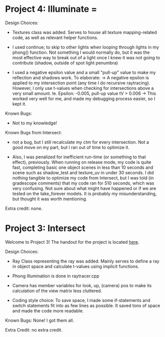 # Project 4: Illuminate =

Design Choices: 
- Textures class was added. Serves to house all texture mapping-related
code, as well as relevant helper functions.

- I used continue; to skip to other lights when looping through lights
  in my phong() function. Not something I would normally do, but it 
  was the most effective way to break out of a light once I knew it was
  not going to contribute (shadow, outside of spot light penumbra)

- I used a negative epsilon value and a small "pull-up" value to make my
reflection and shadows work. To elaborate:
    -> A negative epsilon is applied to my intersection point (any time I do recursive raytracing).
       However, I only use t-values when checking for intersections above a very small amount.
       Ie. Epsilon: -0.005, pull-up value tV > 0.006
    -> This worked very well for me, and made my debugging process easier, so I kept it.

Known Bugs:
- Not to my knowledge!

Known Bugs from Intersect:
- not a bug, but I still recalculate my ctm for every intersection.
Not a good move on my part, but I ran out of time to optimize it.

- Also, I was penalized for inefficient run-time (or something to that effect), previously.
When running on release mode, my code is quite fast, completing basic one object scenes in less than 10 seconds
and scene such as shadow_test and texture_uv in under 30 seconds. I did nothing tangible to optimize my code
from Intersect, but I was told (in gradescope comments) that my code ran for 510 seconds, which was very confusing. Not sure about what
might have happened or if we are tested on the take_forever models. It is probably my misunderstanding, but thought
it was worth mentioning.

Extra credit: none.
      



# Project 3: Intersect

Welcome to Project 3! The handout for the project is located [here](https://browncsci1230.github.io/projects/ray/1).

Design Choices:
- Ray Class representing the ray was added. Mainly serves to
define a ray in object space and calculate t-values using
implicit functions.

- Phong Illumination is done in raytracer.cpp

- Camera has member variables for look, up, (camera) pos
 to make its calculation of the view matrix less cluttered.

- Coding style choice: To save space, I made some if-statements
and switch statements fit into as few lines as possible. It
saved tons of space and made the code more readable.

Known Bugs: None! I got them all.

Extra Credit: no extra credit.